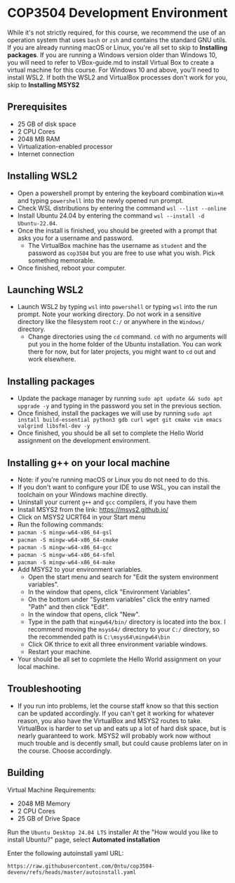 # COP3504 Development Environment

While it's not strictly required, for this course, we recommend the use of an operation system that uses `bash` or `zsh` and contains the standard GNU utils. If you are already running macOS or Linux, you're all set to skip to **Installing packages**. If you are running a Windows version older than Windows 10, you will need to refer to VBox-guide.md to install Virtual Box to create a virtual machine for this course. For Windows 10 and above, you'll need to install WSL2. If both the WSL2 and VirtualBox processes don't work for you, skip to **Installing MSYS2**

## Prerequisites

- 25 GB of disk space
- 2 CPU Cores
- 2048 MB RAM
- Virtualization-enabled processor
- Internet connection

## Installing WSL2

- Open a powershell prompt by entering the keyboard combination `Win+R` and typing `powershell` into the newly opened run prompt.
- Check WSL distributions by entering the command `wsl --list --online`
- Install Ubuntu 24.04 by entering the command `wsl --install -d Ubuntu-22.04`.
- Once the install is finished, you should be greeted with a prompt that asks you for a username and password.
  - The VirtualBox machine has the username as `student` and the password as `cop3504` but you are free to use what you wish. Pick something memorable.
- Once finished, reboot your computer.

## Launching WSL2

- Launch WSL2 by typing `wsl` into `powershell` or typing `wsl` into the run prompt. Note your working directory. Do not work in a sensitive directory like the filesystem root `C:/` or anywhere in the `Windows/` directory.
  - Change directories using the `cd` command. `cd` with no arguments will put you in the home folder of the Ubuntu installation. You can work there for now, but for later projects, you might want to `cd` out and work elsewhere.
    
## Installing packages
- Update the package manager by running `sudo apt update && sudo apt upgrade -y` and typing in the password you set in the previous section.
- Once finished, install the packages we will use by running `sudo apt install build-essential python3 gdb curl wget git cmake vim emacs valgrind libsfml-dev -y`
- Once finished, you should be all set to complete the Hello World assignment on the development environment.

## Installing g++ on your local machine

- Note: if you're running macOS or Linux you do not need to do this.
- If you don't want to configure your IDE to use WSL, you can install the toolchain on your Windows machine directly.
- Uninstall your current `g++` and `gcc` compilers, if you have them
- Install MSYS2 from the link: https://msys2.github.io/
- Click on MSYS2 UCRT64 in your Start menu
- Run the following commands:
 - `pacman -S mingw-w64-x86_64-gsl`
 - `pacman -S mingw-w64-x86_64-cmake`
 - `pacman -S mingw-w64-x86_64-gcc`
 - `pacman -S mingw-w64-x86_64-sfml`
 - `pacman -S mingw-w64-x86_64-make`
- Add MSYS2 to your environment variables.
  - Open the start menu and search for "Edit the system environment variables".
  - In the window that opens, click "Environment Variables".
  - On the bottom under "System variables" click the entry named "Path" and then click "Edit".
  - In the window that opens, click "New".
  - Type in the path that `mingw64/bin/` directory is located into the box. I recommend moving the `msys64/` directory to your `C:/` directory, so the recommended path is `C:\msys64\mingw64\bin`
  - Click OK thrice to exit all three environment variable windows.
  - Restart your machine.
- Your should be all set to copmlete the Hello World assignment on your local machine.

## Troubleshooting
- If you run into problems, let the course staff know so that this section can be updated accordingly. If you can't get it working for whatever reason, you also have the VirtualBox and MSYS2 routes to take. VirtualBox is harder to set up and eats up a lot of hard disk space, but is nearly guaranteed to work. MSYS2 will probably work now without much trouble and is decently small, but could cause problems later on in the course. Choose accordingly.

## Building

Virtual Machine Requirements:
- 2048 MB Memory
- 2 CPU Cores
- 25 GB of Drive Space

Run the `Ubuntu Desktop 24.04 LTS` installer
At the "How would you like to install Ubuntu?" page, select **Automated installation**

Enter the following autoinstall yaml URL:
```
https://raw.githubusercontent.com/0ntu/cop3504-devenv/refs/heads/master/autoinstall.yaml
```
